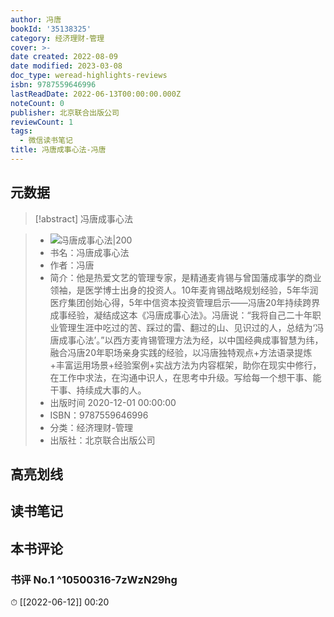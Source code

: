 ```yaml
---
author: 冯唐
bookId: '35138325'
category: 经济理财-管理
cover: >-
date created: 2022-08-09
date modified: 2023-03-08
doc_type: weread-highlights-reviews
isbn: 9787559646996
lastReadDate: 2022-06-13T00:00:00.000Z
noteCount: 0
publisher: 北京联合出版公司
reviewCount: 1
tags:
  - 微信读书笔记
title: 冯唐成事心法-冯唐
---
```


## 元数据

>[!abstract] 冯唐成事心法

> - ![冯唐成事心法|200](https://wfqqreader-1252317822.image.myqcloud.com/cover/325/35138325/t7_35138325.jpg)
> - 书名：冯唐成事心法
> - 作者：冯唐
> - 简介：他是热爱文艺的管理专家，是精通麦肯锡与曾国藩成事学的商业领袖，是医学博士出身的投资人。10年麦肯锡战略规划经验，5年华润医疗集团创始心得，5年中信资本投资管理启示——冯唐20年持续跨界成事经验，凝结成这本《冯唐成事心法》。冯唐说：“我将自己二十年职业管理生涯中吃过的苦、踩过的雷、翻过的山、见识过的人，总结为‘冯唐成事心法’。”以西方麦肯锡管理方法为经，以中国经典成事智慧为纬，融合冯唐20年职场亲身实践的经验，以冯唐独特观点+方法语录提炼+丰富运用场景+经验案例+实战方法为内容框架，助你在现实中修行，在工作中求法，在沟通中识人，在思考中升级。写给每一个想干事、能干事、持续成大事的人。
> - 出版时间 2020-12-01 00:00:00
> - ISBN：9787559646996
> - 分类：经济理财-管理
> - 出版社：北京联合出版公司

## 高亮划线

## 读书笔记

## 本书评论

### 书评 No.1 ^10500316-7zWzN29hg

⏱ [[2022-06-12]] 00:20

